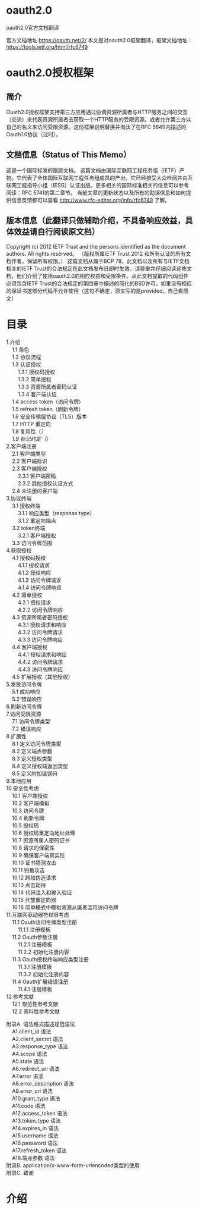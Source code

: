 # oauth2.0
oauth2.0官方文档翻译

官方文档地址:https://oauth.net/2/
本文是对oauth2.0框架翻译，框架文档地址：https://tools.ietf.org/html/rfc6749


# oauth2.0授权框架
## 简介
Ouath2.0授权框架支持第三方应用通过协调资源所属者与HTTP服务之间的交互（交流）来代表资源所属者去获取一个HTTP服务的受限资源。或者允许第三方以自己的名义来访问受限资源。这份框架说明替换并淘汰了在RFC 5849内描述的Oauth1.0协议（过时）。

## 文档信息（Status of This Memo）
这是一个国际标准的跟踪文档。
这篇文档由国际互联网工程任务组（IETF）产物。它代表了全体国际互联网工程任务组成员的产出。它已经接受大众检阅并由互联网工程指导小组（IESG）认证出版。更多相关的国际标准相关的信息可以参考阅读：RFC 5741的第二章节。
当前文章的更新状态以及所有的勘误信息和如何提供信息反馈都可以查看 http://www.rfc-editor.org/info/rfc6749 了解。

## 版本信息（此翻译只做辅助介绍，不具备响应效益，具体效益请自行阅读原文档）
Copyright (c) 2012 IETF Trust and the persons identified as the document authors.  All rights reserved。
（版权所属IETF Trust 2012 和所有认证的所有文档作者，保留所有权限。）
这篇文档从属于BCP 78。此文档以及所有与IETF文档相关的IETF Trust的合法规定在此文档发布日即时生效。请尊重并仔细阅读这些文档，他们介绍了使用oauth2.0的相应权益和受限条件。从此文档提取的代码组件必须包含IETF Trust的合法规定的第四章中描述的简化的BSD许可。如果没有相应的保证书这部分代码不允许使用（这句不确定，原文写的是provided，自己看原文）

# 目录
1.介绍  
&#160;&#160;&#160;&#160;1.1 角色  
&#160;&#160;&#160;&#160;1.2 协议流程  
&#160;&#160;&#160;&#160;1.3 认证授权  
&#160;&#160;&#160;&#160;&#160;&#160;&#160;&#160;1.3.1 授权码授权  
&#160;&#160;&#160;&#160;&#160;&#160;&#160;&#160;1.3.2 简单授权  
&#160;&#160;&#160;&#160;&#160;&#160;&#160;&#160;1.3.3 资源所属者密码认证  
&#160;&#160;&#160;&#160;&#160;&#160;&#160;&#160;1.3.4 客户端认证  
&#160;&#160;&#160;&#160;1.4 access token（访问令牌）  
&#160;&#160;&#160;&#160;1.5 refresh token（刷新令牌）  
&#160;&#160;&#160;&#160;1.6 安全传输层协议（TLS）版本  
&#160;&#160;&#160;&#160;1.7 HTTP 重定向  
&#160;&#160;&#160;&#160;1.8 复用性（*）  
&#160;&#160;&#160;&#160;1.9 标记约定（*）  
2.客户端注册  
&#160;&#160;&#160;&#160;2.1 客户端类型  
&#160;&#160;&#160;&#160;2.2 客户端标识  
&#160;&#160;&#160;&#160;2.3 客户端授权  
&#160;&#160;&#160;&#160;&#160;&#160;&#160;&#160;2.3.1 客户端密码  
&#160;&#160;&#160;&#160;&#160;&#160;&#160;&#160;2.3.2 其他授权认证方式  
&#160;&#160;&#160;&#160;2.4 未注册的客户端  
3.协议终端  
&#160;&#160;&#160;&#160;3.1 授权终端  
&#160;&#160;&#160;&#160;&#160;&#160;&#160;&#160;3.1.1 响应类型（response type）  
&#160;&#160;&#160;&#160;&#160;&#160;&#160;&#160;3.1.2 重定向端点  
&#160;&#160;&#160;&#160;3.2 token终端  
&#160;&#160;&#160;&#160;&#160;&#160;&#160;&#160;3.2.1 客户端授权  
&#160;&#160;&#160;&#160;3.3 访问令牌范围  
4.获取授权  
&#160;&#160;&#160;&#160;4.1 授权码授权  
&#160;&#160;&#160;&#160;&#160;&#160;&#160;&#160;4.1.1 授权请求  
&#160;&#160;&#160;&#160;&#160;&#160;&#160;&#160;4.1.2 授权响应  
&#160;&#160;&#160;&#160;&#160;&#160;&#160;&#160;4.1.3 访问令牌请求  
&#160;&#160;&#160;&#160;&#160;&#160;&#160;&#160;4.1.4 访问令牌响应  
&#160;&#160;&#160;&#160;4.2 简单授权  
&#160;&#160;&#160;&#160;&#160;&#160;&#160;&#160;4.2.1 授权请求  
&#160;&#160;&#160;&#160;&#160;&#160;&#160;&#160;4.2.2 访问令牌响应  
&#160;&#160;&#160;&#160;4.3 资源所属者密码授权  
&#160;&#160;&#160;&#160;&#160;&#160;&#160;&#160;4.3.1 授权请求和响应  
&#160;&#160;&#160;&#160;&#160;&#160;&#160;&#160;4.3.2 访问令牌请求  
&#160;&#160;&#160;&#160;&#160;&#160;&#160;&#160;4.3.3 访问令牌响应  
&#160;&#160;&#160;&#160;4.4 客户端授权  
&#160;&#160;&#160;&#160;&#160;&#160;&#160;&#160;4.4.1 授权请求和响应  
&#160;&#160;&#160;&#160;&#160;&#160;&#160;&#160;4.4.2 访问令牌请求  
&#160;&#160;&#160;&#160;&#160;&#160;&#160;&#160;4.4.3 访问令牌响应  
&#160;&#160;&#160;&#160;4.5 扩展授权（其他授权）  
5.发放访问令牌  
&#160;&#160;&#160;&#160;5.1 成功响应  
&#160;&#160;&#160;&#160;5.2 错误响应  
6.刷新访问令牌  
7.访问受限资源  
&#160;&#160;&#160;&#160;7.1 访问令牌类型  
&#160;&#160;&#160;&#160;7.2 错误响应  
8.扩展性  
&#160;&#160;&#160;&#160;8.1 定义访问令牌类型  
&#160;&#160;&#160;&#160;8.2 定义端点参数  
&#160;&#160;&#160;&#160;8.3 定义授权类型  
&#160;&#160;&#160;&#160;8.4 定义授权端返回类型  
&#160;&#160;&#160;&#160;8.5 定义附加错误码  
9.本地应用  
10.安全性考虑  
&#160;&#160;&#160;&#160;10.1 客户端授权  
&#160;&#160;&#160;&#160;10.2 客户端模拟  
&#160;&#160;&#160;&#160;10.3 访问令牌  
&#160;&#160;&#160;&#160;10.4 刷新令牌  
&#160;&#160;&#160;&#160;10.5 授权码  
&#160;&#160;&#160;&#160;10.6 授权码重定向地址处理  
&#160;&#160;&#160;&#160;10.7 资源所属人密码证书  
&#160;&#160;&#160;&#160;10.8 请求的保密性  
&#160;&#160;&#160;&#160;10.9 确保客户端真实性  
&#160;&#160;&#160;&#160;10.10 证书猜测攻击  
&#160;&#160;&#160;&#160;10.11 钓鱼攻击  
&#160;&#160;&#160;&#160;10.12 跨站伪造请求  
&#160;&#160;&#160;&#160;10.13 点击劫持  
&#160;&#160;&#160;&#160;10.14 代码注入和输入验证  
&#160;&#160;&#160;&#160;10.15 开放重定向器  
&#160;&#160;&#160;&#160;10.16 简单模式中模拟资源从属者滥用访问令牌  
11.互联网驱动器符权限考虑  
&#160;&#160;&#160;&#160;11.1 Oauth访问令牌类型注册  
&#160;&#160;&#160;&#160;&#160;&#160;&#160;&#160;11.1.1 注册模板  
&#160;&#160;&#160;&#160;11.2 Oauth参数注册  
&#160;&#160;&#160;&#160;&#160;&#160;&#160;&#160;11.2.1 注册模板  
&#160;&#160;&#160;&#160;&#160;&#160;&#160;&#160;11.2.2 初始化注册内容  
&#160;&#160;&#160;&#160;11.3 Oauth授权终端响应类型注册  
&#160;&#160;&#160;&#160;&#160;&#160;&#160;&#160;11.3.1 注册模板  
&#160;&#160;&#160;&#160;&#160;&#160;&#160;&#160;11.3.2 初始化注册内容  
&#160;&#160;&#160;&#160;11.4 Oauth扩展错误注册  
&#160;&#160;&#160;&#160;&#160;&#160;&#160;&#160;11.4.1 注册模板  
12.参考文献  
&#160;&#160;&#160;&#160;12.1 规范性参考文献  
&#160;&#160;&#160;&#160;12.2 资料性参考文献
  
附录A. 语法格式描述规范语法  
&#160;&#160;&#160;&#160;A1.client_id 语法  
&#160;&#160;&#160;&#160;A2.client_secret 语法  
&#160;&#160;&#160;&#160;A3.response_type 语法  
&#160;&#160;&#160;&#160;A4.scope 语法  
&#160;&#160;&#160;&#160;A5.state 语法  
&#160;&#160;&#160;&#160;A6.redirect_uri 语法  
&#160;&#160;&#160;&#160;A7.error 语法  
&#160;&#160;&#160;&#160;A8.error_description 语法  
&#160;&#160;&#160;&#160;A9.error_uri 语法  
&#160;&#160;&#160;&#160;A10.grant_type 语法  
&#160;&#160;&#160;&#160;A11.code 语法  
&#160;&#160;&#160;&#160;A12.access_token 语法  
&#160;&#160;&#160;&#160;A13.token_type 语法  
&#160;&#160;&#160;&#160;A14.expires_in 语法  
&#160;&#160;&#160;&#160;A15.username 语法  
&#160;&#160;&#160;&#160;A16.password 语法  
&#160;&#160;&#160;&#160;A17.refresh_token 语法  
&#160;&#160;&#160;&#160;A18.端点参数 语法  
附录B. application/x-www-form-urlencoded类型的使用  
附录C. 致谢  

# 介绍
 
